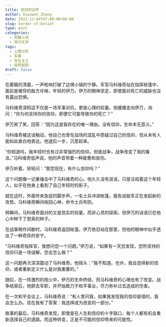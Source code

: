 ```yaml
---
title: 信仰的边界
author: Xiaowen Zhang
date: 2022-12-04T07:00:00+08:00
slug: border-of-belief
type: post
categories:
  - 短篇小说
  - 现代文学
tags:
  - 心理分析
  - 军事
  - 存在主义
  - 扭转结局
draft: false
---
```


在雾蔽的清晨，一声枪响打破了边境小镇的宁静。军官马科维奇站在指挥帐篷中，面前是被俘的敌方斥候，年轻的伊万。伊万的眼神坚定，即使面对死亡的威胁也没有露出恐惧。

马科维奇深知这不仅是一场军事对抗，更是心理的较量。他缓缓走向伊万，询问：“你为何坚持你的信仰，即便它可能导致你的死亡？”

伊万笑了笑，回答：“因为这是我存在的唯一理由。没有信仰，生命本无意义。”

马科维奇被这话触动，他自己也曾在战场的混乱中质疑过自己的信仰，但从未有人能如此直白地表达。他退后一步，沉思起来。

“你知道吗，我年轻时也有过非常强烈的信仰。但是战争，战争改变了我的看法。”马科维奇低声说，他的声音带着一种疲惫和哀伤。

伊万听着，轻轻问：“那您现在，有什么信仰吗？”

这个问题像一记重锤击中了马科维奇的心。他久久没有说话，只是注视着这个年轻人，似乎在他身上看到了自己年轻时的影子。

就在这时，外面传来急促的脚步声。一名士兵冲进帐篷，报告说敌军正在发起新的攻势。马科维奇瞬间收回心神，命令士兵布防。

转瞬间，马科维奇面对的又是现实的较量，而非心灵的探索。但伊万的话语已在他心中种下了思索的种子。

在战事稍作间歇时，马科维奇返回帐篷。伊万依旧站在那里，但他的眼神中似乎透出了一种奇异的安宁。

“马科维奇指挥官，我想问您一个问题。”伊万说，“如果有一天您发现，您所坚持的信仰只是一场误解，您会怎么做？”

这一问题再次深深震动了马科维奇。他摇头：“我不知道。也许，我会选择新的信仰，或者重新定义什么是对我重要的。”

随后，在一阵激烈的炮火中，伊万的生命终结，而马科维奇的心境也有了改变。战争结束后，他辞去军职，并开始致力于和平事业，尽力弥补过去造成的伤害。

在一次和平会议上，马科维奇说：“有人曾问我，如果我发现我的信仰是错的，我会怎么办。现在我有了答案：我选择成为改变的一部分。”

故事的最后，马科维奇发现，即使是在人生和信仰的十字路口，每个人都有机会重新选择自己的道路。而这种转变，正是不可能的信仰带来的可能性。
